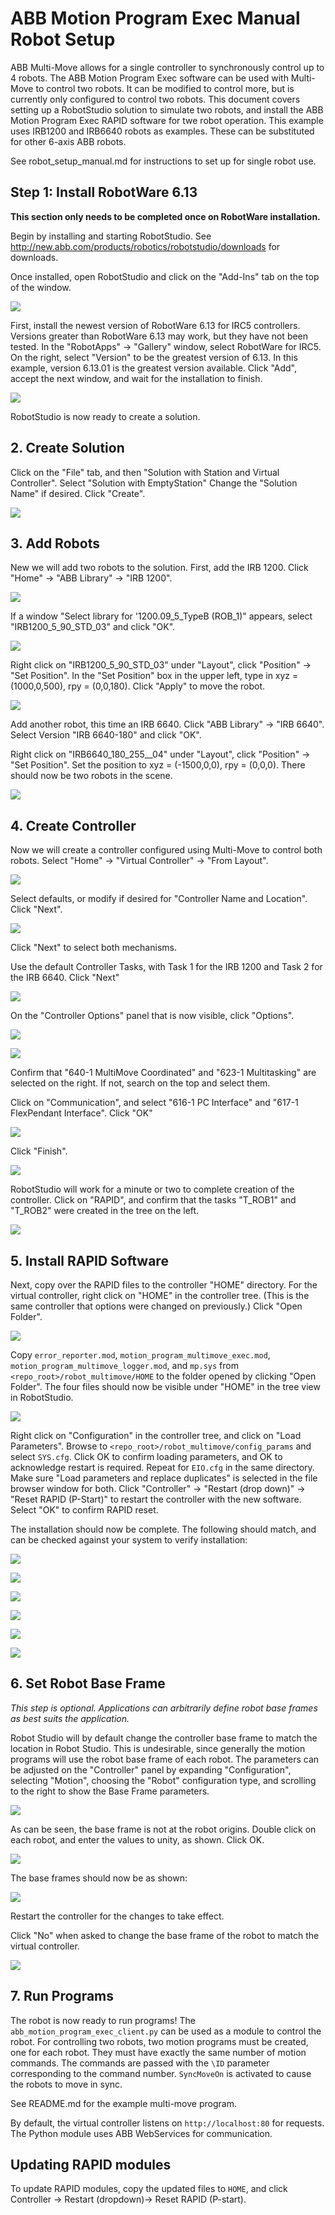 # ABB Motion Program Exec Manual Robot Setup

ABB Multi-Move allows for a single controller to synchronously control up to 4 robots. The ABB
Motion Program Exec software can be used with Multi-Move to control two robots. It can
be modified to control more, but is currently only configured to control two robots. This document
covers setting up a RobotStudio solution to simulate two robots, and install the ABB Motion
Program Exec RAPID software for twe robot operation. This example uses IRB1200 and IRB6640 robots
as examples. These can be substituted for other 6-axis ABB robots.

See robot_setup_manual.md for instructions to set up for single robot use.

## Step 1: Install RobotWare 6.13

**This section only needs to be completed once on RobotWare installation.**

Begin by installing and starting RobotStudio. See 
http://new.abb.com/products/robotics/robotstudio/downloads for downloads.

Once installed, open RobotStudio and click on the "Add-Ins" tab on the top of the window.

![](figures/robotstudio_addin_tab.png)

First, install the newest version of RobotWare 6.13 for IRC5 controllers. Versions greater 
than RobotWare 6.13 may work, but they have not been tested. In the "RobotApps" -> "Gallery" window,
select RobotWare for IRC5. On the right, select "Version" to be the greatest version of 6.13.
In this example, version 6.13.01 is the greatest version available. Click "Add", accept the next
window, and wait for the installation to finish.

![](figures/robotstudio_addin_robotware_irc5.png)

RobotStudio is now ready to create a solution.

## 2. Create Solution

Click on the "File" tab, and then "Solution with Station and Virtual Controller". Select "Solution
with EmptyStation" Change the "Solution Name" if desired. Click "Create".

![](figures/multimove/robotstudio_multimove_new_solution.png)

## 3. Add Robots

New we will add two robots to the solution. First, add the IRB 1200. Click "Home" -> "ABB Library"
-> "IRB 1200".

![](figures/multimove/robotstudio_multimove_add_irb1200.png)

If a window "Select library for '1200.09_5_TypeB (ROB_1)" appears, select "IRB1200_5_90_STD_03" 
and click "OK".

![](figures/robotstudio_irb1200_select.png)

Right click on "IRB1200_5_90_STD_03" under "Layout", click "Position" -> "Set Position". In the
"Set Position" box in the upper left, type in xyz = (1000,0,500), rpy = (0,0,180). Click "Apply"
to move the robot.

![](figures/multimove/robotstudio_multimove_move_irb1200.png)

Add another robot, this time an IRB 6640. Click "ABB Library" -> "IRB 6640". Select Version 
"IRB 6640-180" and click "OK".

Right click on "IRB6640_180_255__04" under "Layout", click "Position" -> "Set Position". Set the
position to xyz = (-1500,0,0), rpy = (0,0,0). There should now be two robots in the scene.

![](figures/multimove/robotstudio_multimove_two_robots.png)

## 4. Create Controller

Now we will create a controller configured using Multi-Move to control both robots. Select "Home" 
-> "Virtual Controller" -> "From Layout".

![](figures/multimove/robotstudio_multimove_new_controller.png)

Select defaults, or modify if desired for "Controller Name and Location". Click "Next".

![](figures/multimove/robotstudio_multimove_controller_name_location.png)

Click "Next" to select both mechanisms.

Use the default Controller Tasks, with Task 1 for the IRB 1200 and Task 2 for the IRB 6640. 
Click "Next"

![](figures/multimove/robotstudio_multimove_controller_tasks.png)

On the "Controller Options" panel that is now visible, click "Options".

![](figures/multimove/robotstudio_multimove_controller_options1.png)

![](figures/multimove/robotstudio_multimove_controller_options2.png)

Confirm that "640-1 MultiMove Coordinated" and "623-1 Multitasking" are selected on the right.
If not, search on the top and select them.

Click on "Communication", and select "616-1 PC Interface" and "617-1 FlexPendant Interface".
Click "OK"

![](figures/multimove/robotstudio_multimove_controller_options3.png)

Click "Finish".

![](figures/multimove/robotstudio_multimove_controller_options_finish.png)

RobotStudio will work for a minute or two to complete creation of the controller. Click on
"RAPID", and confirm that the tasks "T_ROB1" and "T_ROB2" were created in the tree on the left.

![](figures/multimove/robotstudio_multimove_controller_tasks3.png)

## 5. Install RAPID Software

Next, copy over the RAPID files to the controller "HOME" directory. For the virtual controller,
right click on "HOME" in the controller tree. (This is the same controller that options were
changed on previously.) Click "Open Folder".

![](figures/multimove/robotstudio_multimove_open_home.png)

Copy `error_reporter.mod`, `motion_program_multimove_exec.mod`,
`motion_program_multimove_logger.mod`, and
`mp.sys` from `<repo_root>/robot_multimove/HOME` to the folder opened by clicking "Open Folder".
The four files should now be visible under "HOME" in the tree view in RobotStudio.

![](figures/multimove/robotstudio_multimove_rapid_copied.png)

Right click on "Configuration" in the controller tree, and click on "Load Parameters". Browse to 
`<repo_root>/robot_multimove/config_params` and select `SYS.cfg`. Click OK to confirm loading 
parameters,
and OK to acknowledge restart is required. Repeat for `EIO.cfg` in the same directory. Make sure
"Load parameters and replace duplicates" is selected in the file browser window for both. Click
"Controller" -> "Restart (drop down)" -> "Reset RAPID (P-Start)" to restart the controller with 
the new software. Select "OK" to confirm RAPID reset.

The installation should now be complete. The following should match, and can be checked against 
your system to verify installation:

![](figures/multimove/robotstudio_multimove_installed1.png)

![](figures/multimove/robotstudio_multimove_installed2.png)

![](figures/robotstudio_addin_installed4.png)

![](figures/robotstudio_addin_installed7.png)

![](figures/robotstudio_addin_installed6.png)

![](figures/robotstudio_addin_installed5.png)

## 6. Set Robot Base Frame

*This step is optional. Applications can arbitrarily define robot base frames as best suits the
application.*

Robot Studio will by default change the controller base frame to match the location in Robot Studio.
This is undesirable, since generally the motion programs will use the robot base frame of each
robot. The parameters can be adjusted on the "Controller" panel by expanding "Configuration",
selecting "Motion", choosing the "Robot" configuration type, and scrolling to the right
to show the Base Frame parameters.

![](figures/multimove/robotstudio_multimove_base_frame1.png)

As can be seen, the base frame is not at the robot origins. Double click on each robot,
and enter the values to unity, as shown. Click OK.

![](figures/multimove/robotstudio_multimove_base_frame2.png)

The base frames should now be as shown:

![](figures/multimove/robotstudio_multimove_base_frame3.png)

Restart the controller for the changes to take effect.

Click "No" when asked to change the base frame of the robot to match the virtual controller.

![](figures/multimove/robotstudio_multimove_base_frame4.png)

## 7. Run Programs

The robot is now ready to run programs! The `abb_motion_program_exec_client.py` can be used as a
module to control the robot. For controlling two robots, two motion programs must be created,
one for each robot. They must have exactly the same number of motion commands. The commands
are passed with the `\ID` parameter corresponding to the command number. `SyncMoveOn` is activated
to cause the robots to move in sync.

See README.md for the example multi-move program.

By default, the virtual controller listens on `http://localhost:80` for requests. The Python
module uses ABB WebServices for communication.

## Updating RAPID modules

To update RAPID modules, copy the updated files to `HOME`, and click Controller -> 
Restart (dropdown)-> Reset RAPID (P-start).